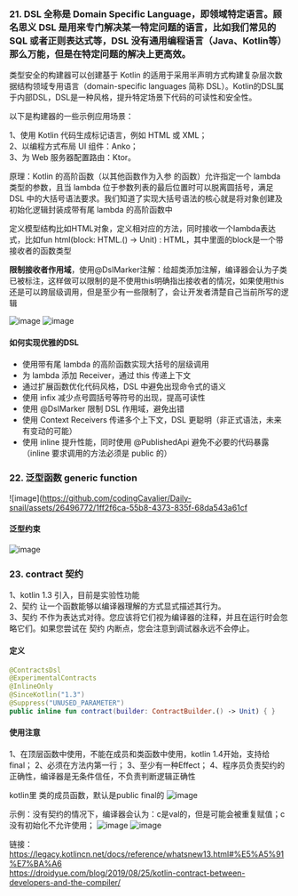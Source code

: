 
### 21. DSL 全称是 Domain Specific Language，即领域特定语言。顾名思义 DSL 是用来专门解决某一特定问题的语言，比如我们常见的 SQL 或者正则表达式等，DSL 没有通用编程语言（Java、Kotlin等）那么万能，但是在特定问题的解决上更高效。

类型安全的构建器可以创建基于 Kotlin 的适用于采用半声明方式构建复杂层次数据结构领域专用语言（domain-specific languages 简称 DSL）。Kotlin的DSL属于内部DSL，DSL是一种风格，提升特定场景下代码的可读性和安全性。

以下是构建器的一些示例应用场景：

1、使用 Kotlin 代码生成标记语言，例如 HTML 或 XML；<br>
2、以编程方式布局 UI 组件：Anko；<br>
3、为 Web 服务器配置路由：Ktor。<br>

原理：Kotlin 的高阶函数（以其他函数作为入参 的函数）允许指定一个 lambda 类型的参数，且当 lambda 位于参数列表的最后位置时可以脱离圆括号，满足 DSL 中的大括号语法要求。我们知道了实现大括号语法的核心就是将对象创建及初始化逻辑封装成带有尾 lambda 的高阶函数中

定义模型结构比如HTML对象，定义相对应的方法，同时接收一个lambda表达式，比如fun html(block: HTML.() -> Unit) : HTML，其中里面的block是一个带接收者的函数类型

**限制接收者作用域**，使用@DslMarker注解：给超类添加注解，编译器会认为子类已被标注，这样做可以限制的是不使用this明确指出接收者的情况，如果使用this还是可以跨层级调用，但是至少有一些限制了，会让开发者清楚自己当前所写的逻辑

![image](https://github.com/codingCavalier/Daily-snail/assets/26496772/56eff845-53ee-4175-afc7-0e0780259dba)
![image](https://github.com/codingCavalier/Daily-snail/assets/26496772/5152e8ae-6380-45c1-a985-f7356428d4a1)

#### 如何实现优雅的DSL

- 使用带有尾 lambda 的高阶函数实现大括号的层级调用
- 为 lambda 添加 Receiver，通过 this 传递上下文
- 通过扩展函数优化代码风格，DSL 中避免出现命令式的语义
- 使用 infix 减少点号圆括号等符号的出现，提高可读性
- 使用 @DslMarker 限制 DSL 作用域，避免出错
- 使用 Context Receivers 传递多个上下文，DSL 更聪明（非正式语法，未来有变动的可能）
- 使用 inline 提升性能，同时使用 @PublishedApi 避免不必要的代码暴露（inline 要求调用的方法必须是 public 的）

### 22. 泛型函数 generic function
![image](https://github.com/codingCavalier/Daily-snail/assets/26496772/1ff2f6ca-55b8-4373-835f-68da543a61cf

#### 泛型约束
![image](https://github.com/codingCavalier/Daily-snail/assets/26496772/5bfac443-35ea-4f46-92cd-34cafafd918e)

### 23. contract 契约

1、kotlin 1.3 引入，目前是实验性功能<br>
2、契约 让一个函数能够以编译器理解的方式显式描述其行为。<br>
3、契约 不作为表达式对待。您应该将它们视为编译器的注释，并且在运行时会忽略它们。如果您尝试在 契约 内断点，您会注意到调试器永远不会停止。<br>

#### 定义

```kotlin
@ContractsDsl
@ExperimentalContracts
@InlineOnly
@SinceKotlin("1.3")
@Suppress("UNUSED_PARAMETER")
public inline fun contract(builder: ContractBuilder.() -> Unit) { }
```

#### 使用注意

1、在顶层函数中使用，不能在成员和类函数中使用，kotlin 1.4开始，支持给final；
2、必须在方法内第一行；
3、至少有一种Effect；
4、程序员负责契约的正确性，编译器是无条件信任，不负责判断逻辑正确性

kotlin里 类的成员函数，默认是public final的
![image](https://github.com/codingCavalier/Daily-snail/assets/26496772/7ad7f9f0-9fff-4e6a-bacf-25bfe2f044c8)

示例：没有契约的情况下，编译器会认为：c是val的，但是可能会被重复赋值；c没有初始化不允许使用；
![image](https://github.com/codingCavalier/Daily-snail/assets/26496772/6a386826-abf4-4c21-9197-06c0e752eb92)
![image](https://github.com/codingCavalier/Daily-snail/assets/26496772/97054d7d-718d-4ec9-88fe-30e2cc902260)

链接：<br>
https://legacy.kotlincn.net/docs/reference/whatsnew13.html#%E5%A5%91%E7%BA%A6 <br>
https://droidyue.com/blog/2019/08/25/kotlin-contract-between-developers-and-the-compiler/ <br>
